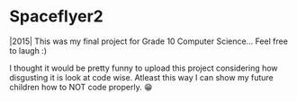 # Spaceflyer2
|2015| This was my final project for Grade 10 Computer Science... Feel free to laugh :)

I thought it would be pretty funny to upload this project considering how disgusting it is look at code wise. Atleast this way I can show my future children how to NOT code properly. 😁
